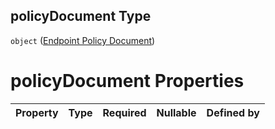 ## policyDocument Type

`object` ([Endpoint Policy Document](btpsa-usecase-properties-services-items-allof-1-then-allof-87-then-allof-0-then-properties-parameters-properties-endpoint-policy-document.md))

# policyDocument Properties

| Property | Type | Required | Nullable | Defined by |
| :------- | :--- | :------- | :------- | :--------- |
